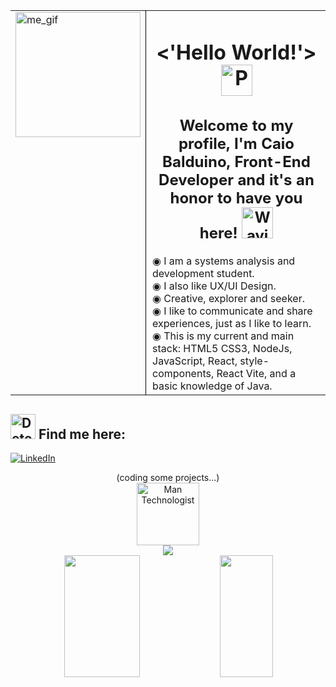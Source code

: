 <table>
  <tr>
    <td style="vertical-align: top; border: none;">
      <img src="https://github.com/Caiobaldudev/Caiobaldudev/assets/170136798/4a70a440-8cf6-4fa9-8e15-f19496f2852d" alt="me_gif" width="200"/>
    </td>
     <td style="border-left: 1px solid black; padding-left: 10px; vertical-align: top;">
       <div align="center">
      <h1><'Hello World!'> <img src="https://raw.githubusercontent.com/Tarikul-Islam-Anik/Animated-Fluent-Emojis/master/Emojis/Activities/Party%20Popper.png" alt="Party Popper" width="50" height="50" /></h1>
        </div>
        <div align="center">
        <h2>Welcome to my profile, I'm Caio Balduino, Front-End Developer and it's an honor to have you here! <img src="https://raw.githubusercontent.com/Tarikul-Islam-Anik/Animated-Fluent-Emojis/master/Emojis/Hand%20gestures/Waving%20Hand%20Light%20Skin%20Tone.png" alt="Waving Hand Light Skin Tone" width="50" height="50" /></h2> 
      </div>
        ◉ I am a systems analysis and development student. </br>
        ◉ I also like UX/UI Design. </br>
        ◉ Creative, explorer and seeker. </br>
        ◉ I like to communicate and share experiences, just as I like to learn. </br>
        ◉ This is my current and main stack: HTML5 CSS3, NodeJs, JavaScript, React, style-components, React Vite, and a basic knowledge of Java.
    </td>
  </tr>
</table>
        
<img src="https://raw.githubusercontent.com/Tarikul-Islam-Anik/Animated-Fluent-Emojis/master/Emojis/People/Detective.png" alt="Detective" width="40" height="40" /> Find me here:
---
[![LinkedIn](https://img.shields.io/badge/LinkedIn-0077B5?style=for-the-badge&logo=linkedin&logoColor=white)](https://www.linkedin.com/in/caio-balduino/)

<div align='center'>
  (coding some projects...)</br>
  <img src="https://raw.githubusercontent.com/Tarikul-Islam-Anik/Animated-Fluent-Emojis/master/Emojis/People/Man%20Technologist.png" alt="Man Technologist" width="100" height="100" /></br>
  <img src="https://skillicons.dev/icons?i=windows,html,css,js,nodejs,react,tailwind,vite,figma,ps,vscode,git,github,java&theme=dark" />
    <div align="center">   
      <img width="49%" height="195px" src="https://github-readme-stats.vercel.app/api?username=Caiobaldudev&show_icons=true&count_private=true&title_color=ADFF2F&icon_color=ADFF2F&text_color=ADFF2F&bg_color=0d1117&border_color=ADFF2F" /> 
      <img width="41%" height="195px" src="https://github-readme-stats.vercel.app/api/top-langs/?username=Caiobaldudev&layout=compact&title_color=ADFF2F&text_color=ADFF2F&bg_color=0d1117&border_color=ADFF2F" /> 
    </div>
</div>
